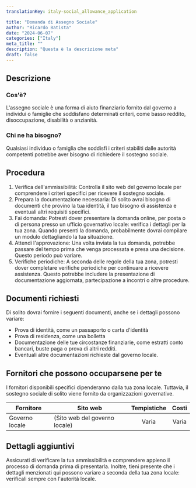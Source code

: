 ```yaml
---
translationKey: italy-social_allowance_application

title: "Domanda di Assegno Sociale"
author: "Ricardo Batista"
date: "2024-06-07"
categories: ["Italy"]
meta_title: ""
description: "Questa è la descrizione meta"
draft: false
---
```


## Descrizione
### Cos'è?
L'assegno sociale è una forma di aiuto finanziario fornito dal governo a individui o famiglie che soddisfano determinati criteri, come basso reddito, disoccupazione, disabilità o anzianità.

### Chi ne ha bisogno?
Qualsiasi individuo o famiglia che soddisfi i criteri stabiliti dalle autorità competenti potrebbe aver bisogno di richiedere il sostegno sociale.

## Procedura
1. Verifica dell'ammissibilità: Controlla il sito web del governo locale per comprendere i criteri specifici per ricevere il sostegno sociale.
2. Prepara la documentazione necessaria: Di solito avrai bisogno di documenti che provino la tua identità, il tuo bisogno di assistenza e eventuali altri requisiti specifici.
3. Fai domanda: Potresti dover presentare la domanda online, per posta o di persona presso un ufficio governativo locale: verifica i dettagli per la tua zona. Quando presenti la domanda, probabilmente dovrai compilare un modulo dettagliando la tua situazione.
4. Attendi l'approvazione: Una volta inviata la tua domanda, potrebbe passare del tempo prima che venga processata e presa una decisione. Questo periodo può variare.
5. Verifiche periodiche: A seconda delle regole della tua zona, potresti dover completare verifiche periodiche per continuare a ricevere assistenza. Questo potrebbe includere la presentazione di documentazione aggiornata, partecipazione a incontri o altre procedure.

## Documenti richiesti
Di solito dovrai fornire i seguenti documenti, anche se i dettagli possono variare:

- Prova di identità, come un passaporto o carta d'identità
- Prova di residenza, come una bolletta
- Documentazione delle tue circostanze finanziarie, come estratti conto bancari, buste paga o prova di altri redditi.
- Eventuali altre documentazioni richieste dal governo locale.

## Fornitori che possono occuparsene per te

I fornitori disponibili specifici dipenderanno dalla tua zona locale. Tuttavia, il sostegno sociale di solito viene fornito da organizzazioni governative.

| Fornitore       |     Sito web      |     Tempistiche     |       Costi         |
| --------------- | --------------- |  :-------------: | :-------------: |
| Governo locale  |  (Sito web del governo locale) | Varia | Varia |

## Dettagli aggiuntivi
Assicurati di verificare la tua ammissibilità e comprendere appieno il processo di domanda prima di presentarla. Inoltre, tieni presente che i dettagli menzionati qui possono variare a seconda della tua zona locale: verificali sempre con l'autorità locale.
